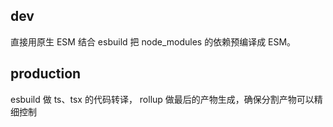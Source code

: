 
## dev 

直接用原生 ESM 结合 esbuild 把 node_modules 的依赖预编译成 ESM。

## production

esbuild 做 ts、tsx 的代码转译， rollup 做最后的产物生成，确保分割产物可以精细控制




